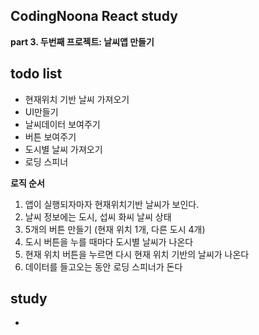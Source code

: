 ## CodingNoona React study

<b>part 3. 두번째 프로젝트: 날씨앱 만들기</b>

## todo list

- 현재위치 기반 날씨 가져오기
- UI만들기
- 날씨데이터 보여주기
- 버튼 보여주기
- 도시별 날씨 가져오기
- 로딩 스피너

<b>로직 순서</b>

1. 앱이 실행되자마자 현재위치기반 날씨가 보인다.
2. 날씨 정보에는 도시, 섭씨 화씨 날씨 상태
3. 5개의 버튼 만들기 (현재 위치 1개, 다른 도시 4개)
4. 도시 버튼을 누를 때마다 도시별 날씨가 나온다
5. 현재 위치 버튼을 누르면 다시 현재 위치 기반의 날씨가 나온다
6. 데이터를 들고오는 동안 로딩 스피너가 돈다

## study

-
